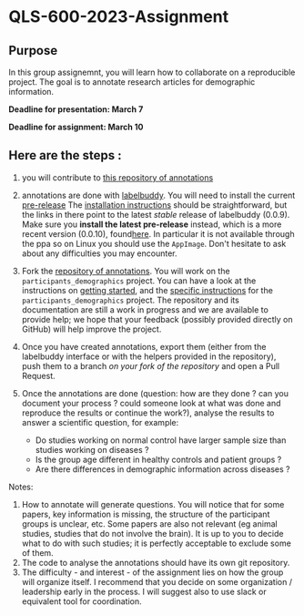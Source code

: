 # QLS-600-2023-Assignment

## Purpose
In this group assignemnt, you will learn how to collaborate on a reproducible project. 
The goal is to annotate research articles for demographic information. 

**Deadline for presentation: March 7**

**Deadline for assignment: March 10**

## Here are the steps : 
1. you will contribute to [this repository of annotations](https://github.com/neurodatascience/labelbuddy-annotations/)
1. annotations are done with [labelbuddy](https://jeromedockes.github.io/labelbuddy/labelbuddy/current/).
You will need to install the current [pre-release](https://github.com/jeromedockes/labelbuddy/releases/tag/v0.0.10-alpha)
The [installation instructions](https://jeromedockes.github.io/labelbuddy/labelbuddy/current/installation/) should be straightforward, but the links in there point to the latest *stable* release of labelbuddy (0.0.9).
Make sure you **install the latest pre-release** instead, which is a more recent version (0.0.10), found[here](https://github.com/jeromedockes/labelbuddy/releases/tag/v0.0.10-alpha).
In particular it is not available through the ppa so on Linux you should use the `AppImage`.
Don't hesitate to ask about any difficulties you may encounter.
1. Fork the [repository of annotations](https://github.com/neurodatascience/labelbuddy-annotations/).
You will work on the `participants_demographics` project.
You can have a look at the instructions on [getting started](https://neurodatascience.github.io/labelbuddy-annotations/contributing_to_this_repository.html), and the [specific instructions](https://neurodatascience.github.io/labelbuddy-annotations/projects/participant_demographics.html) for the `participants_demographics` project.
The repository and its documentation are still a work in progress and we are available to provide help; we hope that your feedback (possibly provided directly on GitHub) will help improve the project.
1. Once you have created annotations, export them (either from the labelbuddy interface or with the helpers provided in the repository), push them to a branch *on your fork of the repository* and open a Pull Request.
1. Once the annotations are done (question: how are they done ? can you document your process ? could someone look at what was done and reproduce the results or continue the work?), analyse the results to answer a scientific question, for example:

    - Do studies working on normal control have larger sample size than studies working on diseases ?
    - Is the group age different in healthy controls and patient groups ?
    - Are there differences in demographic information across diseases ?


Notes:

1. How to annotate will generate questions.
You will notice that for some papers, key information is missing, the structure of the participant groups is unclear, etc.
Some papers are also not relevant (eg animal studies, studies that do not involve the brain).
It is up to you to decide what to do with such studies; it is perfectly acceptable to exclude some of them.
1. The code to analyse the annotations should have its own git repository. 
1. The difficulty - and interest - of the assignment lies on how the group will organize itself. 
   I recommend that you decide on some organization / leadership early in the process. I will suggest also to use slack or equivalent tool for coordination.
